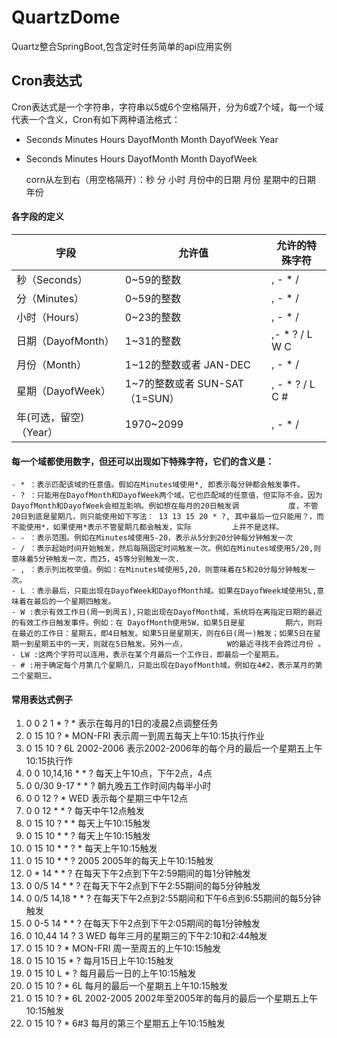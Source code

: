 # QuartzDome
Quartz整合SpringBoot,包含定时任务简单的api应用实例

## Cron表达式
Cron表达式是一个字符串，字符串以5或6个空格隔开，分为6或7个域，每一个域代表一个含义，Cron有如下两种语法格式：
- Seconds Minutes Hours DayofMonth Month DayofWeek Year
- Seconds Minutes Hours DayofMonth Month DayofWeek

    corn从左到右（用空格隔开）：秒 分 小时 月份中的日期 月份 星期中的日期 年份
    
#### 各字段的定义
|字段|允许值|允许的特殊字符|
|-|-|-|
|秒（Seconds）|0~59的整数	| , - * /|
|分（Minutes）|0~59的整数	| , - * /|
|小时（Hours）|0~23的整数	|, - * /|
|日期（DayofMonth）|1~31的整数|,- * ? / L W C|
|月份（Month）|1~12的整数或者 JAN-DEC|, - * /|
|星期（DayofWeek）|1~7的整数或者 SUN-SAT （1=SUN）|, - * ? / L C #|
|年(可选，留空)（Year）	|1970~2099	|, - * /|

#### 每一个域都使用数字，但还可以出现如下特殊字符，它们的含义是：
```
- * ：表示匹配该域的任意值。假如在Minutes域使用*, 即表示每分钟都会触发事件。
- ? ：只能用在DayofMonth和DayofWeek两个域。它也匹配域的任意值，但实际不会。因为DayofMonth和DayofWeek会相互影响。例如想在每月的20日触发调           度，不管20日到底是星期几，则只能使用如下写法： 13 13 15 20 * ?, 其中最后一位只能用？，而不能使用*，如果使用*表示不管星期几都会触发，实际         上并不是这样。
- - ：表示范围。例如在Minutes域使用5-20，表示从5分到20分钟每分钟触发一次 
- / ：表示起始时间开始触发，然后每隔固定时间触发一次。例如在Minutes域使用5/20,则意味着5分钟触发一次，而25，45等分别触发一次. 
- , ：表示列出枚举值。例如：在Minutes域使用5,20，则意味着在5和20分每分钟触发一次。 
- L ：表示最后，只能出现在DayofWeek和DayofMonth域。如果在DayofWeek域使用5L,意味着在最后的一个星期四触发。 
- W :表示有效工作日(周一到周五),只能出现在DayofMonth域，系统将在离指定日期的最近的有效工作日触发事件。例如：在 DayofMonth使用5W，如果5日是星         期六，则将在最近的工作日：星期五，即4日触发。如果5日是星期天，则在6日(周一)触发；如果5日在星期一到星期五中的一天，则就在5日触发。另外一点，         W的最近寻找不会跨过月份 。
- LW :这两个字符可以连用，表示在某个月最后一个工作日，即最后一个星期五。 
- # :用于确定每个月第几个星期几，只能出现在DayofMonth域。例如在4#2，表示某月的第二个星期三。
```
#### 常用表达式例子

1. 0 0 2 1 * ? *   表示在每月的1日的凌晨2点调整任务
2. 0 15 10 ? * MON-FRI   表示周一到周五每天上午10:15执行作业
3. 0 15 10 ? 6L 2002-2006   表示2002-2006年的每个月的最后一个星期五上午10:15执行作
4. 0 0 10,14,16 * * ?   每天上午10点，下午2点，4点 
5. 0 0/30 9-17 * * ?   朝九晚五工作时间内每半小时 
6. 0 0 12 ? * WED    表示每个星期三中午12点 
7. 0 0 12 * * ?   每天中午12点触发 
8. 0 15 10 ? * *    每天上午10:15触发 
9. 0 15 10 * * ?     每天上午10:15触发 
10. 0 15 10 * * ? *    每天上午10:15触发 
11. 0 15 10 * * ? 2005    2005年的每天上午10:15触发 
12. 0 * 14 * * ?     在每天下午2点到下午2:59期间的每1分钟触发 
13. 0 0/5 14 * * ?    在每天下午2点到下午2:55期间的每5分钟触发 
14. 0 0/5 14,18 * * ?     在每天下午2点到2:55期间和下午6点到6:55期间的每5分钟触发 
15. 0 0-5 14 * * ?    在每天下午2点到下午2:05期间的每1分钟触发 
16. 0 10,44 14 ? 3 WED    每年三月的星期三的下午2:10和2:44触发 
17. 0 15 10 ? * MON-FRI    周一至周五的上午10:15触发 
18. 0 15 10 15 * ?    每月15日上午10:15触发 
19. 0 15 10 L * ?    每月最后一日的上午10:15触发 
20. 0 15 10 ? * 6L    每月的最后一个星期五上午10:15触发 
21. 0 15 10 ? * 6L 2002-2005   2002年至2005年的每月的最后一个星期五上午10:15触发 
22. 0 15 10 ? * 6#3   每月的第三个星期五上午10:15触发
